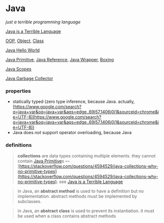 # Java

*just a terrible programming language*

[Java is a Terrible Language](Java%20is%20a%20Terrible%20Language%209834e8f6dd3d4245b942dfd5616ce89f.md)

[OOP](OOP%203b370166e4e94cf1aa2c476d34030954.md), [Object](Object%200393217eebf44aaa876ea23907b63ee0.md), [Class](Class%203aedc1851eae4424a13e2d136cafd292.md)

[Java Hello World](Java%20Hello%20World%20f5db05f9c70e43cb8ab7f407bbddb782.md)

[Java Primitive](Java%20Primitive%20e7dbc1581ea5487ca06a33ec3344b3e7.md), [Java Reference](Java%20Reference%2041431c6e5e0749a7bc68d4bc851b15ce.md), [Java Wrapper](Java%20Wrapper%2092b0e3e490b04780a1b5aa8e6239602d.md), [Boxing](Boxing%2090a1ff7bca9a416eb76c72efd638cef7.md)

[Java Scopes](Java%20Scopes%20fc0353674dd34038b5f20b12db60a814.md)

[Java Garbage Collector](Java%20Garbage%20Collector%206cd33039c92e4a9db354a9130ee560bd.md)

### properties

- statically typed (zero type inference, because Java. actually, [https://www.google.com/search?q=java+var&oq=java+var&aqs=edge..69i57.1406j0j1&sourceid=chrome&ie=UTF-8](https://www.google.com/search?q=java+var&oq=java+var&aqs=edge..69i57.1406j0j1&sourceid=chrome&ie=UTF-8))
- Java does *not* support operator overloading, because Java

### definitions

> **collections** are data types containing multiple elements. they cannot contain [Java Primitive](Java%20Primitive%20e7dbc1581ea5487ca06a33ec3344b3e7.md)s — [https://stackoverflow.com/questions/4594529/java-collections-why-no-primitive-types](https://stackoverflow.com/questions/4594529/java-collections-why-no-primitive-types). see [Java is a Terrible Language](Java%20is%20a%20Terrible%20Language%209834e8f6dd3d4245b942dfd5616ce89f.md)
> 

> in Java, an **abstract method** is used to have a definition but no implementation. abstract methods must be implemented by subclasses.
> 

> in Java, an **abstract class** is used to prevent its instantiation. it must be used when a class contains abstract methods
>
